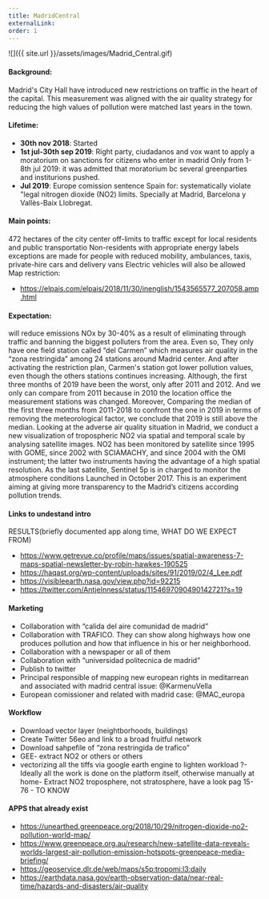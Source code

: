 ```yaml
---
title: MadridCentral
externalLink:
order: 1
---
```

![]({{ site.url }}/assets/images/Madrid_Central.gif)

#### Background:

Madrid's City Hall have introduced new restrictions on traffic in the heart of the capital. This measurement was aligned with the air quality strategy for reducing the high values of pollution were matched last years in the town.

#### Lifetime:
* **30th nov 2018**: Started
* **1st jul-30th sep 2019**: Right party, ciudadanos and vox want to apply a moratorium on sanctions  for citizens who enter in madrid
Only from 1-8th jul 2019: it was admitted that moratorium bc several greenparties and institurions pushed.
* **Jul 2019**: Europe comission sentence Spain for: systematically violate "legal nitrogen dioxide (NO2) limits. Specially at Madrid, Barcelona y Vallès-Baix Llobregat.

#### Main points:
472 hectares of the city center off-limits to traffic
except for local residents and public transportatio
Non-residents with appropriate energy labels
exceptions are made for people with reduced mobility, ambulances, taxis, private-hire cars and delivery vans
Electric vehicles will also be allowed
Map restriction:
* https://elpais.com/elpais/2018/11/30/inenglish/1543565577_207058.amp.html

#### Expectation:
will reduce emissions NOx by 30-40% as a result of eliminating through traffic and banning the biggest polluters from the area.
Even so, They only have one field station called “del Carmen” which measures air quality in the “zona restringida” among 24 stations around Madrid center. And after activating the restriction plan, Carmen's station got lower pollution values, even though the others stations continues increasing.
Although, the first three months of 2019 have been the worst, only after 2011 and 2012. And we only can compare from 2011 because in 2010 the location office the measurement stations was changed.
Moreover, Comparing the median of the first three months from 2011-2018 to confront the one in 2019 in terms of removing the meteorological factor, we conclude that 2019 is still above the median.
Looking at the adverse air quality situation in Madrid, we conduct a new visualization of tropospheric NO2 via spatial and temporal scale by analysing satellite images.
NO2 has been monitored by satellite since 1995 with GOME, since 2002 with SCIAMACHY, and since 2004 with the OMI instrument; the latter two instruments having the advantage of a high spatial resolution. As the last satellite, Sentinel 5p is in charged to monitor the atmosphere conditions Launched in October 2017.
This is an experiment aiming at giving more transparency to the Madrid’s citizens according pollution trends.

#### Links to undestand intro

RESULTS(briefly documented app along time, WHAT DO WE EXPECT FROM)
* https://www.getrevue.co/profile/maps/issues/spatial-awareness-7-maps-spatial-newsletter-by-robin-hawkes-190525
* https://haqast.org/wp-content/uploads/sites/91/2019/02/4_Lee.pdf
* https://visibleearth.nasa.gov/view.php?id=92215
* https://twitter.com/AntjeInness/status/1154697090490142721?s=19


#### Marketing

* Collaboration with “calida del aire comunidad de madrid”
* Collaboration with TRAFICO. They can show along highways how one produces pollution and how that influence in his or her neighborhood.
* Collaboration with a newspaper or all of them
* Collaboration with “universidad politecnica de madrid”
* Publish to twitter
* Principal responsible of mapping new european rights in meditarrean and associated with madrid central issue: @KarmenuVella
* European comissioner and related with madrid case: @MAC_europa

#### Workflow
* Download vector layer (neightborhoods, buildings)
* Create Twitter 56eo and link to a broad fruitful network
* Download sahpefile of “zona restringida de trafico”
* GEE- extract NO2 or others or others
* vectorizing all the tiffs via google earth engine to lighten workload ?-Ideally all the work is done on the platform itself, otherwise manually at home-
Extract NO2 troposphere, not stratosphere, have a look pag 15-76 - TO KNOW


#### APPS that already exist
* https://unearthed.greenpeace.org/2018/10/29/nitrogen-dioxide-no2-pollution-world-map/
* https://www.greenpeace.org.au/research/new-satellite-data-reveals-worlds-largest-air-pollution-emission-hotspots-greenpeace-media-briefing/
* https://geoservice.dlr.de/web/maps/s5p:tropomi:l3:daily
* https://earthdata.nasa.gov/earth-observation-data/near-real-time/hazards-and-disasters/air-quality
